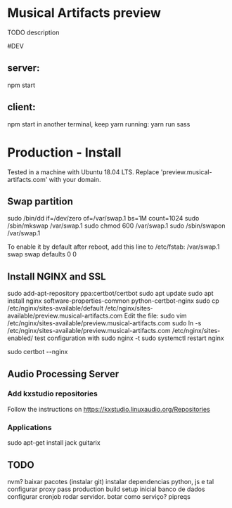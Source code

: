 # Musical Artifacts preview
TODO description

#DEV
## server:
npm start
## client:
npm start
in another terminal, keep yarn running: yarn run sass

# Production - Install
Tested in a machine with Ubuntu 18.04 LTS. Replace 'preview.musical-artifacts.com' with your domain.

## Swap partition
sudo /bin/dd if=/dev/zero of=/var/swap.1 bs=1M count=1024
sudo /sbin/mkswap /var/swap.1
sudo chmod 600 /var/swap.1
sudo /sbin/swapon /var/swap.1

To enable it by default after reboot, add this line to /etc/fstab:
/var/swap.1   swap    swap    defaults        0   0

## Install NGINX and SSL
sudo add-apt-repository ppa:certbot/certbot
sudo apt update
sudo apt install nginx software-properties-common python-certbot-nginx
sudo cp /etc/nginx/sites-available/default /etc/nginx/sites-available/preview.musical-artifacts.com
Edit the file:
sudo vim /etc/nginx/sites-available/preview.musical-artifacts.com
sudo ln -s /etc/nginx/sites-available/preview.musical-artifacts.com /etc/nginx/sites-enabled/
test configuration with sudo nginx -t
sudo systemctl restart nginx

sudo certbot --nginx

## Audio Processing Server
### Add kxstudio repositories
Follow the instructions on https://kxstudio.linuxaudio.org/Repositories

### Applications
sudo apt-get install jack guitarix

## TODO
nvm?
baixar pacotes (instalar git)
instalar dependencias python, js e tal
configurar proxy pass
production build
setup inicial banco de dados
configurar cronjob
rodar servidor. botar como serviço?
pipreqs

